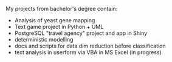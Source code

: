 My projects from bachelor's degree contain:
- Analysis of yeast gene mapping
- Text game project in Python + UML
- PostgreSQL "travel agency" project and app in Shiny 
- deterministic modelling
- docs and scripts for data dim reduction before classification
- text analysis in userform via VBA in MS Excel (in progress)